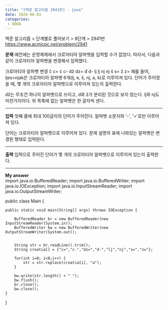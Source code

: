 ```yaml
---
title: "[백준 알고리즘 2941번] - java"
date: 2020-06-03
categories: 
 - ODOA
---
```

백준 알고리즘 > 단계별로 풀어보기 > 8단계 > 2941번 
<a href="https://www.acmicpc.net/problem/2941">https://www.acmicpc.net/problem/2941</a>  

**문제**
예전에는 운영체제에서 크로아티아 알파벳을 입력할 수가 없었다. 따라서, 다음과 같이 크로아티아 알파벳을 변경해서 입력했다.

크로아티아 알파벳	변경
č	c=
ć	c-
dž	dz=
đ	d-
lj	lj
nj	nj
š	s=
ž	z=
예를 들어, ljes=njak은 크로아티아 알파벳 6개(lj, e, š, nj, a, k)로 이루어져 있다. 단어가 주어졌을 때, 몇 개의 크로아티아 알파벳으로 이루어져 있는지 출력한다.

dž는 무조건 하나의 알파벳으로 쓰이고, d와 ž가 분리된 것으로 보지 않는다. lj와 nj도 마찬가지이다. 위 목록에 없는 알파벳은 한 글자씩 센다.


---
**입력**
첫째 줄에 최대 100글자의 단어가 주어진다. 알파벳 소문자와 '-', '='로만 이루어져 있다.

단어는 크로아티아 알파벳으로 이루어져 있다. 문제 설명의 표에 나와있는 알파벳은 변경된 형태로 입력된다.

---
**출력**
입력으로 주어진 단어가 몇 개의 크로아티아 알파벳으로 이루어져 있는지 출력한다.

---


**My answer**  
import java.io.BufferedReader;
import java.io.BufferedWriter;
import java.io.IOException;
import java.io.InputStreamReader;
import java.io.OutputStreamWriter;

public class Main {

	public static void main(String[] args) throws IOException {
	
		BufferedReader br = new BufferedReader(new InputStreamReader(System.in)); 
		BufferedWriter bw = new BufferedWriter(new OutputStreamWriter(System.out));

		
		String str = br.readLine().trim();
		String croatia[] = {"c=","c-","dz=","d-","lj","nj","s=","z="};
		
		for(int i=0; i<8;i++) {
			str = str.replace(croatia[i], "a");
		}
		
		bw.write(str.length() + " ");
		bw.flush();
		br.close();
		bw.close();
	}
}


```




